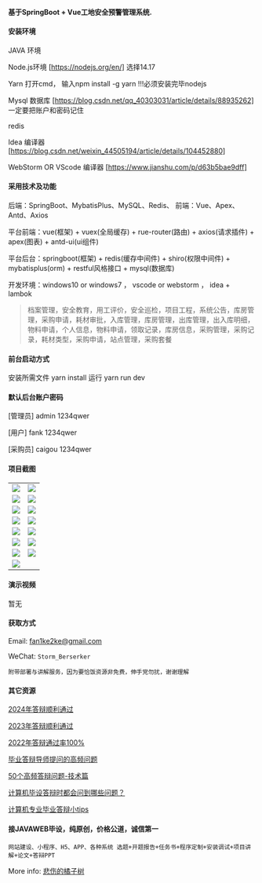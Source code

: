 #### 基于SpringBoot + Vue工地安全预警管理系统.

#### 安装环境

JAVA 环境 

Node.js环境 [https://nodejs.org/en/] 选择14.17

Yarn 打开cmd， 输入npm install -g yarn !!!必须安装完毕nodejs

Mysql 数据库 [https://blog.csdn.net/qq_40303031/article/details/88935262] 一定要把账户和密码记住

redis

Idea 编译器 [https://blog.csdn.net/weixin_44505194/article/details/104452880]

WebStorm OR VScode 编译器 [https://www.jianshu.com/p/d63b5bae9dff]

#### 采用技术及功能

后端：SpringBoot、MybatisPlus、MySQL、Redis、
前端：Vue、Apex、Antd、Axios

平台前端：vue(框架) + vuex(全局缓存) + rue-router(路由) + axios(请求插件) + apex(图表)  + antd-ui(ui组件)

平台后台：springboot(框架) + redis(缓存中间件) + shiro(权限中间件) + mybatisplus(orm) + restful风格接口 + mysql(数据库)

开发环境：windows10 or windows7 ， vscode or webstorm ， idea + lambok


> 档案管理，安全教育，用工评价，安全巡检，项目工程，系统公告，库房管理，采购申请，耗材审批，入库管理，库房管理，出库管理，出入库明细，物料申请，个人信息，物料申请，领取记录，库房信息，采购管理，采购记录，耗材类型，采购申请，站点管理，采购套餐



#### 前台启动方式
安装所需文件 yarn install 
运行 yarn run dev

#### 默认后台账户密码
[管理员]
admin
1234qwer

[用户]
fank
1234qwer

[采购员]
caigou
1234qwer


#### 项目截图

|  |  |
|---------------------|---------------------|
|![](https://fank-bucket-oss.oss-cn-beijing.aliyuncs.com/img/1701952583051.jpg) | ![](https://fank-bucket-oss.oss-cn-beijing.aliyuncs.com/img/1701952757273.jpg) |
|![](https://fank-bucket-oss.oss-cn-beijing.aliyuncs.com/img/1701952554573.jpg) | ![](https://fank-bucket-oss.oss-cn-beijing.aliyuncs.com/img/1701952734602.jpg) |
|![](https://fank-bucket-oss.oss-cn-beijing.aliyuncs.com/img/1701952537741.jpg) | ![](https://fank-bucket-oss.oss-cn-beijing.aliyuncs.com/img/1701952675393.jpg) |
|![](https://fank-bucket-oss.oss-cn-beijing.aliyuncs.com/img/1701952526360.jpg) | ![](https://fank-bucket-oss.oss-cn-beijing.aliyuncs.com/img/1701952665885.jpg) |
|![](https://fank-bucket-oss.oss-cn-beijing.aliyuncs.com/img/1701952516122.jpg) | ![](https://fank-bucket-oss.oss-cn-beijing.aliyuncs.com/img/1701952653458.jpg) |
|![](https://fank-bucket-oss.oss-cn-beijing.aliyuncs.com/img/1701952499591.jpg) | ![](https://fank-bucket-oss.oss-cn-beijing.aliyuncs.com/img/1701952623374.jpg) |
|![](https://fank-bucket-oss.oss-cn-beijing.aliyuncs.com/img/1701952601194.jpg) | ![](https://fank-bucket-oss.oss-cn-beijing.aliyuncs.com/img/1701952612158.jpg) |
|![](https://fank-bucket-oss.oss-cn-beijing.aliyuncs.com/img/1701952769086.jpg) |  


#### 演示视频

暂无

#### 获取方式

Email: fan1ke2ke@gmail.com

WeChat: `Storm_Berserker`

`附带部署与讲解服务，因为要恰饭资源非免费，伸手党勿扰，谢谢理解`

#### 其它资源

[2024年答辩顺利通过](https://berserker287.github.io/2024/06/06/2024%E5%B9%B4%E7%AD%94%E8%BE%A9%E9%A1%BA%E5%88%A9%E9%80%9A%E8%BF%87/)

[2023年答辩顺利通过](https://berserker287.github.io/2023/06/14/2023%E5%B9%B4%E7%AD%94%E8%BE%A9%E9%A1%BA%E5%88%A9%E9%80%9A%E8%BF%87/)

[2022年答辩通过率100%](https://berserker287.github.io/2022/05/25/%E9%A1%B9%E7%9B%AE%E4%BA%A4%E6%98%93%E8%AE%B0%E5%BD%95/)

[毕业答辩导师提问的高频问题](https://berserker287.github.io/2023/06/13/%E6%AF%95%E4%B8%9A%E7%AD%94%E8%BE%A9%E5%AF%BC%E5%B8%88%E6%8F%90%E9%97%AE%E7%9A%84%E9%AB%98%E9%A2%91%E9%97%AE%E9%A2%98/)

[50个高频答辩问题-技术篇](https://berserker287.github.io/2023/06/13/50%E4%B8%AA%E9%AB%98%E9%A2%91%E7%AD%94%E8%BE%A9%E9%97%AE%E9%A2%98-%E6%8A%80%E6%9C%AF%E7%AF%87/)

[计算机毕设答辩时都会问到哪些问题？](https://www.zhihu.com/question/31020988)

[计算机专业毕业答辩小tips](https://zhuanlan.zhihu.com/p/145911029)


#### 接JAVAWEB毕设，纯原创，价格公道，诚信第一

`网站建设、小程序、H5、APP、各种系统 选题+开题报告+任务书+程序定制+安装调试+项目讲解+论文+答辩PPT`

More info: [悲伤的橘子树](https://berserker287.github.io/)

